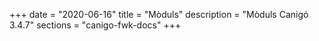 +++
date        = "2020-06-16"
title       = "Mòduls"
description = "Mòduls Canigó 3.4.7"
sections    = "canigo-fwk-docs"
+++